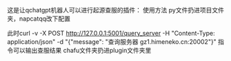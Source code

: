 这是让qchatgpt机器人可以进行起源查服的插件：
使用方法
py文件扔进项目文件夹，napcatqq改下配置

此时curl -v -X POST http://127.0.0.1:5001/query_server -H "Content-Type: application/json" -d "{\"message\": \"查询服务器 gz1.himeneko.cn:20002\"}"
指令可以输出查服结果
chafu文件夹扔进plugin文件夹里
